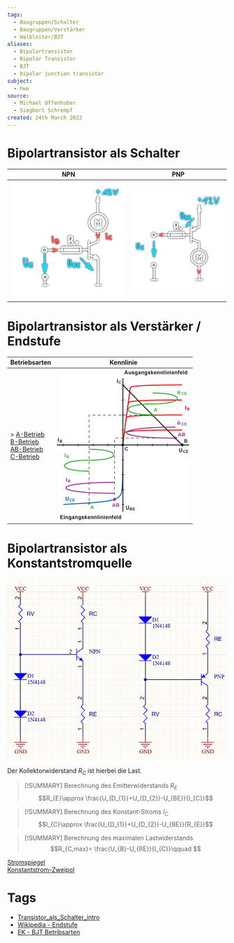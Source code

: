 ```yaml
---
tags:
  - Baugruppen/Schalter
  - Baugruppen/Verstärker
  - Halbleiter/BJT
aliases:
  - Bipolartransistor
  - Bipolar Transistor
  - BJT
  - bipolar junction transistor
subject:
  - hwe
source:
  - Michael Offenhuber
  - Siegbert Schrempf
created: 24th March 2022
---
```


# Bipolartransistor als Schalter

| NPN                                | PNP                                |
| ---------------------------------- | ---------------------------------- |
| ![330](../assets/npn-schalter.png) | ![300](../assets/pnp-schalter.png) | 

#
# Bipolartransistor als Verstärker / Endstufe

| Betriebsarten                                                                                                                       | Kennlinie                                          |
| ----------------------------------------------------------------------------------------------------------------------------------- | -------------------------------------------------- |
| > [A-Betrieb](A-Betrieb.md)<br> [B-Betrieb](B-Betrieb.md)<br> [AB-Betrieb](AB-Betrieb.md)<br> [C-Betrieb](C-Betrieb.md) | ![](assets/Pasted%20image%2020230922135134.png) |

# Bipolartransistor als Konstantstromquelle

![500L](assets/2023-09-22_16h42_12.png)

Der Kollektorwiderstand $R_{C}$ ist hierbei die Last.

> [!SUMMARY] Berechnung des Emitterwiderstands $R_{E}$  
> $$R_{E}\approx \frac{U_{D_{1}}+U_{D_{2}}-U_{BE}}{I_{C}}$$

> [!SUMMARY] Berechnung des Konstant-Stroms $I_{C}$  
> $$I_{C}\approx \frac{U_{D_{1}}+U_{D_{2}}-U_{BE}}{R_{E}}$$

> [!SUMMARY] Berechnung des maximalen Lastwiderstands
> 		$$R_{C,max}= \frac{U_{B}-U_{RE}}{I_{C}}\qquad $$

[Stromspiegel](../Stromversorgungseinheiten/Stromspiegel.md)  
[Konstantstrom-Zweipol](Konstantstrom-Zweipol.md)

# Tags

- [Transistor_als_Schalter_intro](../assets/pdf/Transistor_als_Schalter_intro.pdf)
- [Wikipedia - Endstufe](https://de.wikipedia.org/wiki/Endstufe)
- [EK - BJT Betribsarten](https://www.elektronik-kompendium.de/sites/slt/0303311.htm)
